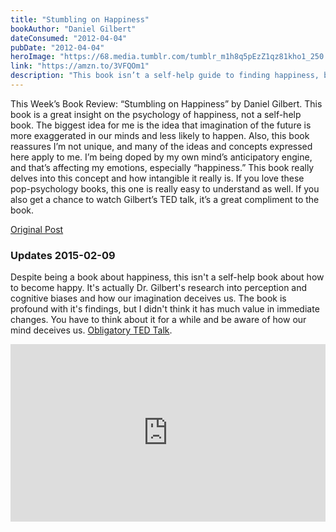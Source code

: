 ```yaml
---
title: "Stumbling on Happiness"
bookAuthor: "Daniel Gilbert"
dateConsumed: "2012-04-04"
pubDate: "2012-04-04"
heroImage: "https://68.media.tumblr.com/tumblr_m1h8q5pEzZ1qz81kho1_250.jpg"
link: "https://amzn.to/3VFQOm1"
description: "This book isn’t a self-help guide to finding happiness, but about how humans make fallacies based on their ability to think they are being rational when in doubt they are not."
---
```


This Week’s Book Review: “Stumbling on Happiness” by Daniel Gilbert. This book is a great insight on the psychology of happiness, not a self-help book. The biggest idea for me is the idea that imagination of the future is more exaggerated in our minds and less likely to happen. Also, this book reassures I’m not unique, and many of the ideas and concepts expressed here apply to me. I’m being doped by my own mind’s anticipatory engine, and that’s affecting my emotions, especially “happiness.” This book really delves into this concept and how intangible it really is. If you love these pop-psychology books, this one is really easy to understand as well. If you also get a chance to watch Gilbert’s TED talk, it’s a great compliment to the book.

[Original Post](https://jermspeaks.com/post/20472464561/this-weeks-book-review-stumbling-on-happiness)

### Updates 2015-02-09

Despite being a book about happiness, this isn't a self-help book about how to become happy. It's actually Dr. Gilbert's research into perception and cognitive biases and how our imagination deceives us. The book is profound with it's findings, but I didn't think it has much value in immediate changes. You have to think about it for a while and be aware of how our mind deceives us. [Obligatory TED Talk](https://www.ted.com/talks/dan_gilbert_the_surprising_science_of_happiness).

<div style="max-width:854px"><div style="position:relative;height:0;padding-bottom:56.25%"><iframe src="https://embed.ted.com/talks/lang/en/dan_gilbert_the_surprising_science_of_happiness" width="854" height="480" style="position:absolute;left:0;top:0;width:100%;height:100%" frameborder="0" scrolling="no" allowfullscreen></iframe></div></div>